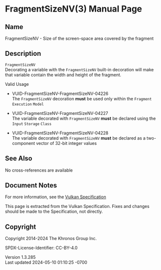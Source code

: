 # FragmentSizeNV(3) Manual Page

## Name

FragmentSizeNV - Size of the screen-space area covered by the fragment



## <a href="#_description" class="anchor"></a>Description

`FragmentSizeNV`  
Decorating a variable with the `FragmentSizeNV` built-in decoration will
make that variable contain the width and height of the fragment.

Valid Usage

- <a href="#VUID-FragmentSizeNV-FragmentSizeNV-04226"
  id="VUID-FragmentSizeNV-FragmentSizeNV-04226"></a>
  VUID-FragmentSizeNV-FragmentSizeNV-04226  
  The `FragmentSizeNV` decoration **must** be used only within the
  `Fragment` `Execution` `Model`

- <a href="#VUID-FragmentSizeNV-FragmentSizeNV-04227"
  id="VUID-FragmentSizeNV-FragmentSizeNV-04227"></a>
  VUID-FragmentSizeNV-FragmentSizeNV-04227  
  The variable decorated with `FragmentSizeNV` **must** be declared
  using the `Input` `Storage` `Class`

- <a href="#VUID-FragmentSizeNV-FragmentSizeNV-04228"
  id="VUID-FragmentSizeNV-FragmentSizeNV-04228"></a>
  VUID-FragmentSizeNV-FragmentSizeNV-04228  
  The variable decorated with `FragmentSizeNV` **must** be declared as a
  two-component vector of 32-bit integer values

## <a href="#_see_also" class="anchor"></a>See Also

No cross-references are available

## <a href="#_document_notes" class="anchor"></a>Document Notes

For more information, see the <a
href="https://registry.khronos.org/vulkan/specs/1.3-extensions/html/vkspec.html#FragmentSizeNV"
target="_blank" rel="noopener">Vulkan Specification</a>

This page is extracted from the Vulkan Specification. Fixes and changes
should be made to the Specification, not directly.

## <a href="#_copyright" class="anchor"></a>Copyright

Copyright 2014-2024 The Khronos Group Inc.

SPDX-License-Identifier: CC-BY-4.0

Version 1.3.285  
Last updated 2024-05-10 01:10:25 -0700
